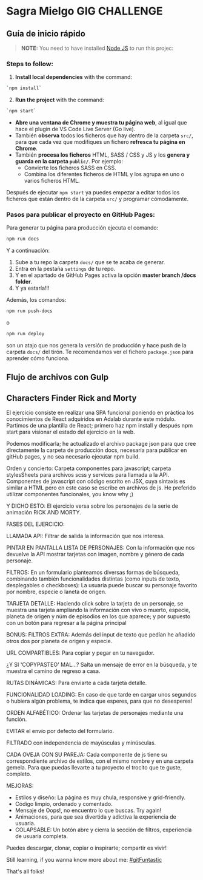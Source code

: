 # Sagra Mielgo GIG CHALLENGE

## Guía de inicio rápido

> **NOTE:** You need to have installed [Node JS](https://nodejs.org/) to run this projec:

### Steps to follow:

1. **Install local dependencies** with the command:

```bash
`npm install`
```

2. **Run the project** with the command:

```bash
`npm start`
```

- **Abre una ventana de Chrome y muestra tu página web**, al igual que hace el plugin de VS Code Live Server (Go live).
- También **observa** todos los ficheros que hay dentro de la carpeta `src/`, para que cada vez que modifiques un fichero **refresca tu página en Chrome**.
- También **procesa los ficheros** HTML, SASS / CSS y JS y los **genera y guarda en la carpeta `public/`**. Por ejemplo:
  - Convierte los ficheros SASS en CSS.
  - Combina los diferentes ficheros de HTML y los agrupa en uno o varios ficheros HTML.

Después de ejecutar `npm start` ya puedes empezar a editar todos los ficheros que están dentro de la carpeta `src/` y programar cómodamente.

### Pasos para publicar el proyecto en GitHub Pages:

Para generar tu página para producción ejecuta el comando:

```bash
npm run docs
```

Y a continuación:

1. Sube a tu repo la carpeta `docs/` que se te acaba de generar.
1. Entra en la pestaña `settings` de tu repo.
1. Y en el apartado de GitHub Pages activa la opción **master branch /docs folder**.
1. Y ya estaría!!!

Además, los comandos:

```bash
npm run push-docs
```

o

```bash
npm run deploy
```

son un atajo que nos genera la versión de producción y hace push de la carpeta `docs/` del tirón. Te recomendamos ver el fichero `package.json` para aprender cómo funciona.

## Flujo de archivos con Gulp

## Characters Finder Rick and Morty

El ejercicio consiste en realizar una SPA funcional poniendo en práctica los conocimientos de React adquiridos en Adalab durante este módulo.
Partimos de una plantilla de React; primero haz npm install y después npm start para visionar el estado del ejercicio en la web.

Podemos modificarla; he actualizado el archivo package json para que cree directamente la carpeta de producción docs, necesaria para publicar en gitHub pages, y no sea necesario ejecutar npm build.

Orden y concierto:
Carpeta componentes para javascript; carpeta stylesSheets para archivos scss y services para llamada a la API.
Componentes de javascript con código escrito en JSX, cuya sintaxis es similar a HTML pero en este caso se escribe en archivos de js.
He preferido utilizar componentes funcionales, you know why ;)

Y DICHO ESTO:
El ejercicio versa sobre los personajes de la serie de animación RICK AND MORTY.

FASES DEL EJERCICIO:

LLAMADA API: Filtrar de salida la información que nos interesa.

PINTAR EN PANTALLA LISTA DE PERSONAJES: Con la información que nos devuelve la API mostrar tarjetas con imagen, nombre y género de cada personaje.

FILTROS: En un formulario planteamos diversas formas de búsqueda, combinando también funcionalidades distintas (como inputs de texto, desplegables o checkboxes):
La usuaria puede buscar su personaje favorito por nombre, especie o laneta de origen.

TARJETA DETALLE: Haciendo click sobre la tarjeta de un personaje, se muestra una tarjeta ampliando la información con vivo o muerto, especie, planeta de origen y núm de episodios en los que aparece; y por supuesto con un botón para regresar a la página principal

BONUS:
FILTROS EXTRA: Además del input de texto que pedían he añadido otros dos por planeta de origen y especie.

URL COMPARTIBLES: Para copiar y pegar en tu navegador.

¿Y SI 'COPYPASTEO' MAL...? Salta un mensaje de error en la búsqueda, y te muestra el camino de regreso a casa.

RUTAS DINÁMICAS: Para enviarte a cada tarjeta detalle.

FUNCIONALIDAD LOADING: En caso de que tarde en cargar unos segundos o hubiera algún problema, te indica que esperes, para que no desesperes!

ORDEN ALFABÉTICO: Ordenar las tarjetas de personajes mediante una función.

EVITAR el envío por defecto del formulario.

FILTRADO con independencia de mayúsculas y minúsculas.

CADA OVEJA CON SU PAREJA: Cada componente de js tiene su correspondiente archivo de estilos, con el mismo nombre y en una carpeta gemela. Para que puedas llevarte a tu proyecto el trocito que te guste, completo.

MEJORAS:

- Estilos y diseño: La página es muy chula, responsive y grid-friendly.
- Código limpio, ordenado y comentado.
- Mensaje de Oops!, no encuentro lo que buscas. Try again!
- Animaciones, para que sea divertida y adictiva la experiencia de usuaria.
- COLAPSABLE: Un botón abre y cierra la sección de filtros, experiencia de usuaria completa.

Puedes descargar, clonar, copiar o inspirarte; compartir es vivir!

Still learning, if you wanna know more about me:
[#gitFuntastic](https://github.com/Sagramielgo)

That's all folks!

```

```

